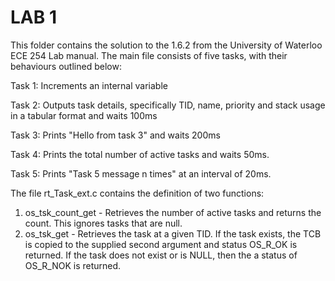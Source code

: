 # LAB 1

This folder contains the solution to the 1.6.2 from the University of Waterloo ECE 254 Lab manual. The main file consists of five tasks, with their behaviours outlined below:

Task 1: Increments an internal variable

Task 2: Outputs task details, specifically TID, name, priority and stack usage in a tabular format and waits 100ms

Task 3: Prints "Hello from task 3" and waits 200ms

Task 4: Prints the total number of active tasks and waits 50ms.

Task 5: Prints "Task 5 message n times" at an interval of 20ms.

The file rt_Task_ext.c contains the definition of two functions:
1. os_tsk_count_get - Retrieves the number of active tasks and returns the count. This ignores tasks that are null.
2. os_tsk_get - Retrieves the task at a given TID. If the task exists, the TCB is copied to the supplied second argument and status OS_R_OK is returned. If the task does not exist or is NULL, then the a status of OS_R_NOK is returned.